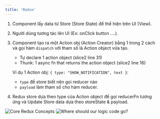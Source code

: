 ```yaml
---
title: 'Redux'
---
```


1. Component lấy data từ Store (Store State) để thể hiện trên UI (View).
2. Người dùng tương tác lên UI (Ex: onClick button ….).
3. Component tạo ra một Action obj (Action Creator) bằng 1 trong 2 cách và gọi hàm `dispatch` với tham số là Action object vừa tạo.

   - Tự declare 1 action object (slice2 line 31)
   - Thunk: 1 async fn that returns the action object (slice2 line 16)

   Ví dụ 1 Action obj: `{ type: "SHOW_NOTIFICATION", text }`:

   - `type` để store biết nên gọi reducer nào
   - `payload` làm tham số cho hàm reducer.

4. Redux store dựa theo type của Action object để gọi reducerFn tương ứng và Update Store data dựa theo storeState & payload.

![Core Redux Concepts](https://i.imgur.com/UFZ1opQ.png)
![Where should our logic code go?](https://i.imgur.com/Wtx9WvJ.png)

